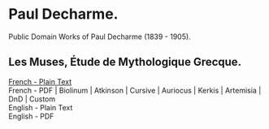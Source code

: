 # Paul Decharme.

Public Domain Works of Paul Decharme (1839 - 1905).

## Les Muses, Étude de Mythologique Grecque.

[French - Plain Text](muses-mythologique-grecque/full-text-french.md)  
French - PDF | Biolinum | Atkinson | Cursive | Auriocus | Kerkis | Artemisia | DnD | Custom  
English - Plain Text  
English - PDF  
